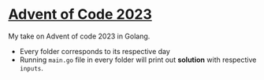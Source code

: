 # [Advent of Code 2023](https://adventofcode.com/2023)

My take on Advent of code 2023 in Golang.

- Every folder corresponds to its respective day
- Running `main.go` file in every folder will print out **solution** with respective `inputs`.
